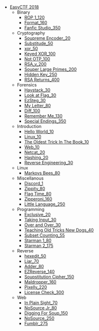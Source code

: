 * [EasyCTF 2018](2018/easyctf_2018/README.md)
    - Binary
        + [ROP 1_120](/2018/easyctf_2018/binary/rop-1_120/README.md)
        + [Format_160](/2018/easyctf_2018/binary/format_160/README.md)
        + [Fanfic Studio_350](/2018/easyctf_2018/binary/fanfic-studio_350/README.md)
    - Cryptography
        + [Soupreme Encoder_20](/2018/easyctf_2018/cryptography/soupreme-encoder_20/README.md)
        + [Substitude_50](/2018/easyctf_2018/cryptography/substitude_50/README.md)
        + [xor_50](/2018/easyctf_2018/cryptography/xor_50/README.md)
        + [Keyed XOR_100](/2018/easyctf_2018/cryptography/keyed-xor_100/README.md)
        + [Not OTP_100](/2018/easyctf_2018/cryptography/not-otp_100/README.md)
        + [RSA_v_200](/2018/easyctf_2018/cryptography/rsa_v_200/README.md)
        + [Souper Large Primes_200](/2018/easyctf_2018/cryptography/souper-large-primes_200/README.md)
        + [Hidden Key_250](/2018/easyctf_2018/cryptography/hidden-key_250/README.md)
        + [RSA Returns_400](/2018/easyctf_2018/cryptography/rsa-returns_400/README.md)
    - Forensics
        + [Haystack_30](/2018/easyctf_2018/forensics/haystack_30/README.md)
        + [Look at Flag_30](/2018/easyctf_2018/forensics/look-at-flag_30/README.md)
        + [EzSteg_30](/2018/easyctf_2018/forensics/ezsteg_30/README.md)
        + [My Letter_80](/2018/easyctf_2018/forensics/my-letter_80/README.md)
        + [Diff_100](/2018/easyctf_2018/forensics/diff_100/README.md)
        + [Remember Me_130](/2018/easyctf_2018/forensics/remember-me_130/README.md)
        + [Special Endings_350](/2018/easyctf_2018/forensics/special-endings_350/README.md)
    - Introduction
        + [Hello World_10](/2018/easyctf_2018/intro/hello-world_10/README.md)
        + [Linux_10](/2018/easyctf_2018/intro/linux_10/README.md)
        + [The Oldest Trick In The Book_10](/2018/easyctf_2018/intro/the-oldest-trick-in-the-book_10/README.md)
        + [Web_10](/2018/easyctf_2018/intro/web_10/README.md)
        + [Netcat_20](/2018/easyctf_2018/intro/netcat_20/README.md)
        + [Hashing_20](/2018/easyctf_2018/intro/hashing_20/README.md)
        + [Reverse Engineering_30](/2018/easyctf_2018/intro/reverse-engineering_30/README.md)
    - Linux
        + [Markovs Bees_80](/2018/easyctf_2018/linux/markovs-bees_80/README.md)
    - Miscellanous
        + [Discord_1](/2018/easyctf_2018/misc/discord_1/README.md)
        + [Zippity_80](/2018/easyctf_2018/misc/zippity_80/README.md)
        + [Flag Time_80](/2018/easyctf_2018/misc/flag-time_80/README.md)
        + [Zipperoni_160](/2018/easyctf_2018/misc/zipperoni_160/README.md)
        + [Little Language_250](/2018/easyctf_2018/misc/little-language_250/README.md)
    - Programming
        + [Exclusive_20](/2018/easyctf_2018/programming/exclusive_20/README.md)
        + [Taking Input_30](/2018/easyctf_2018/programming/taking-input_30/README.md)
        + [Over and Over_30](/2018/easyctf_2018/programming/over-and-over_30/README.md)
        + [Teaching Old Tricks New Dogs_40](/2018/easyctf_2018/programming/teaching-old-tricks-new-dogs_40/README.md)
        + [Subset Counting_55](/2018/easyctf_2018/programming/subset-counting_55/README.md)
        + [Starman 1_80](/2018/easyctf_2018/programming/starman-1_80/README.md)
        + [Starman 2_175](/2018/easyctf_2018/programming/starman-2_175/README.md)
    - Reverse
        + [hexedit_50](/2018/easyctf_2018/reverse/hexedit_50/README.md)
        + [Liar_70](/2018/easyctf_2018/reverse/liar_70/README.md)
        + [Adder_80](/2018/easyctf_2018/reverse/adder_80/README.md)
        + [EZReverse_140](/2018/easyctf_2018/reverse/ezreverse_140/README.md)
        + [Soupstitution Cipher_150](/2018/easyctf_2018/reverse/soupstitution-cipher_150/README.md)
        + [Maldropper_160](/2018/easyctf_2018/reverse/maldropper_160/README.md)
        + [Pixelly_220](/2018/easyctf_2018/reverse/pixelly_220/README.md)
        + [License Check_300](/2018/easyctf_2018/reverse/license-check_300/README.md)
    - Web
        + [In Plain Sight_70](/2018/easyctf_2018/web/in-plain-sight_70/README.md)
        + [NoSource Jr_80](/2018/easyctf_2018/web/nosource-jr_80/README.md)
        + [Digging For Soup_150](/2018/easyctf_2018/web/digging-for-soup_150/README.md)
        + [NoSource_250](/2018/easyctf_2018/web/nosource_250/README.md)
        + [Fumblr_275](/2018/easyctf_2018/web/fumblr_275/README.md)
